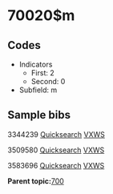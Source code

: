# 70020$m

## Codes

-   Indicators
    -   First: 2
    -   Second: 0
-   Subfield: m

## Sample bibs

3344239 [Quicksearch](https://search.library.yale.edu/catalog/3344239) [VXWS](http://prodorbis.library.yale.edu:7014/vxws/GetHoldingsService?bibId=3344239)

3509580 [Quicksearch](https://search.library.yale.edu/catalog/3509580) [VXWS](http://prodorbis.library.yale.edu:7014/vxws/GetHoldingsService?bibId=3509580)

3583696 [Quicksearch](https://search.library.yale.edu/catalog/3583696) [VXWS](http://prodorbis.library.yale.edu:7014/vxws/GetHoldingsService?bibId=3583696)

**Parent topic:**[700](../../tags/700/700.md)

